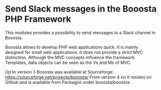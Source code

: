 # Send Slack messages in the Booosta PHP Framework

This modules provides a possibility to send messages to a Slack channel in Booosta.

Booosta allows to develop PHP web applications quick. It is mainly designed for small web applications.
It does not provide a strict MVC distinction. Although the MVC concepts influence the framework. Templates,
data objects can be seen as the Vs and Ms of MVC.

Up to version 3 Booosta was available at Sourceforge: https://sourceforge.net/projects/booosta/ From version
4 on it resides on Github and is available from Packagist under booosta/booosta .
